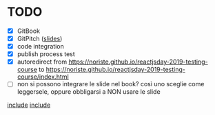 # TODO

- [x] GitBook
- [x] GitPitch ([slides](https://gitpitch.com/NoriSte/reactjsday-2019-testing-course?p=slides))
- [x] code integration
- [x] publish process test
- [x] autoredirect from https://noriste.github.io/reactjsday-2019-testing-course to https://noriste.github.io/reactjsday-2019-testing-course/index.html
- [ ] non si possono integrare le slide nel book? così uno sceglie come leggersele, oppure obbligarsi a NON usare le slide

[include](../__tests__/index.test.js)
[include](./../__tests__/index.test.js)
